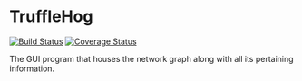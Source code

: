 # TruffleHog

[![Build Status](https://travis-ci.org/TruffleHog/TruffleHog.svg?branch=master)](https://travis-ci.org/TruffleHog/TruffleHog) [![Coverage Status](https://coveralls.io/repos/github/TruffleHog/TruffleHog/badge.png)](https://coveralls.io/github/TruffleHog/TruffleHog)

The GUI program that houses the network graph along with all its pertaining information. 
